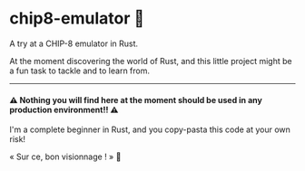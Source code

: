 # chip8-emulator :floppy_disk:

A try at a CHIP-8 emulator in Rust.

At the moment discovering the world of Rust, and this little project might be a fun task to tackle and to learn from.


---

#### :warning: Nothing you will find here at the moment should be used in any production environment!! :warning:
I'm a complete beginner in Rust, and you copy-pasta this code at your own risk!

« Sur ce, bon visionnage ! » :wave:
